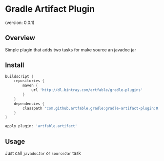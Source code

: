 # Gradle Artifact Plugin
(version: 0.0.1)

## Overview
Simple plugin that adds two tasks for make source an javadoc jar

## Install
```groovy
buildscript {
    repositories {
        maven {
            url 'http://dl.bintray.com/artfable/gradle-plugins'
        }
    }
    dependencies {
        classpath "com.github.artfable.gradle:gradle-artifact-plugin:0.0.1"
    }
}

apply plugin: 'artfable.artifact'
```

## Usage
Just call `javadocJar` or `sourceJar` task
